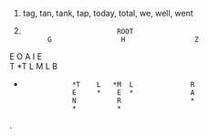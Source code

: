 1. tag, tan, tank, tap, today, total, we, well, went

2.                            ROOT 
             G                 H                 Z
  E                 O       A     I              E   
  T                 *T    L   M   L              B
  *                 *T    L   *M  L              R
                    E     *    E  *              A
                    N          R                 *
                    *          *

.  